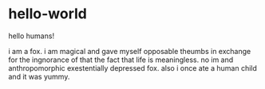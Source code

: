 # hello-world

hello humans!

i am a fox.
i am magical and gave myself opposable theumbs in exchange for the ingnorance of that the fact that life is meaningless.
no im and anthropomorphic exestentially depressed fox.
also i once ate a human child and it was yummy.
